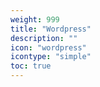 ```yaml
---
weight: 999
title: "Wordpress"
description: ""
icon: "wordpress"
icontype: "simple"
toc: true
---
```

